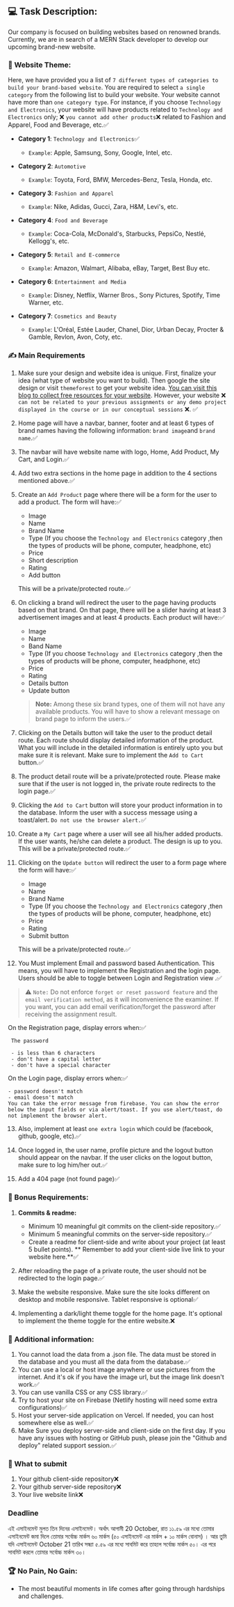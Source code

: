## :computer: Task Description:

Our company is focused on building websites based on renowned brands. Currently, we are in search of a MERN Stack developer to develop our upcoming brand-new website.


### 🧮 Website Theme:

Here, we have provided you a list of `7 different types of categories to build your brand-based website`. You are required to select `a single category` from the following list to build your website. Your website cannot have more than `one category type`. For instance, if you choose `Technology and Electronics`, your website will have products related to `Technology and Electronics` only; :x: `you cannot add other products`:x: related to Fashion and Apparel, Food and Beverage, etc.:white_check_mark:

- **Category 1**: `Technology and Electronics`:white_check_mark:

  - `Example`: Apple, Samsung, Sony, Google, Intel, etc.

- **Category 2**: `Automotive`

  - `Example`: Toyota, Ford, BMW, Mercedes-Benz, Tesla, Honda, etc.

- **Category 3**: `Fashion and Apparel`

  - `Example`: Nike, Adidas, Gucci, Zara, H&M, Levi's, etc.

- **Category 4**: `Food and Beverage`

  - `Example`: Coca-Cola, McDonald's, Starbucks, PepsiCo, Nestlé, Kellogg's, etc.

- **Category 5**: `Retail and E-commerce`

  - `Example`: Amazon, Walmart, Alibaba, eBay, Target, Best Buy etc.

- **Category 6**: `Entertainment and Media`

  - `Example`: Disney, Netflix, Warner Bros., Sony Pictures, Spotify, Time Warner, etc.

- **Category 7**: `Cosmetics and Beauty`

  - `Example`: L'Oréal, Estée Lauder, Chanel, Dior, Urban Decay, Procter & Gamble, Revlon, Avon, Coty, etc.

### :writing_hand: Main Requirements

1. Make sure your design and website idea is unique. First, finalize your idea (what type of website you want to build). Then google the site design or visit `themeforest` to get your website idea. [You can visit this blog to collect free resources for your website](https://bootcamp.uxdesign.cc/free-images-and-resources-collection-for-website-c77f2fc46ce5). However, your website :x: `can not be related to your previous assignments or any demo project displayed in the course or in our conceptual sessions` :x:. :white_check_mark:

2. Home page will have a navbar, banner, footer and at least 6 types of brand names having the following information: `brand image`and `brand name`.:white_check_mark:

3. The navbar will have website name with logo, Home, Add Product, My Cart, and Login.:white_check_mark:

4. Add two extra sections in the home page in addition to the 4 sections mentioned above.:white_check_mark:

5. Create an `Add Product` page where there will be a form for the user to add a product. The form will have::white_check_mark:

   - Image
   - Name
   - Brand Name
   - Type (If you choose the `Technology and Electronics` category ,then the types of products will be phone, computer, headphone, etc)
   - Price
   - Short description
   - Rating
   - Add button

   This will be a private/protected route.:white_check_mark:

6. On clicking a brand will redirect the user to the page having products based on that brand. On that page, there will be a slider having at least 3 advertisement images and at least 4 products. Each product will have::white_check_mark:

   - Image
   - Name
   - Band Name
   - Type (If you choose `Technology and Electronics` category ,then the types of products will be phone, computer, headphone, etc)
   - Price
   - Rating
   - Details button
   - Update button

   > **Note:** Among these six brand types, one of them will not have any available products. You will have to show a relevant message on brand page to inform the users.:white_check_mark:

7. Clicking on the Details button will take the user to the product detail route. Each route should display detailed information of the product. What you will include in the detailed information is entirely upto you but make sure it is relevant. Make sure to implement the `Add to Cart` button.:white_check_mark:

8. The product detail route will be a private/protected route. Please make sure that if the user is not logged in, the private route redirects to the login page.:white_check_mark:

9. Clicking the `Add to Cart` button will store your product information in to the database. Inform the user with a success message using a toast/alert. `Do not use the browser alert.`:white_check_mark:

10. Create a `My Cart` page where a user will see all his/her added products. If the user wants, he/she can delete a product. The design is up to you. This will be a private/protected route.:white_check_mark:

11. Clicking on the `Update button` will redirect the user to a form page where the form will have::white_check_mark:

    - Image
    - Name
    - Brand Name
    - Type (If you choose the `Technology and Electronics` category ,then the types of products will be phone, computer, headphone, etc)
    - Price
    - Rating
    - Submit button

    This will be a private/protected route.:white_check_mark:

12. You Must implement Email and password based Authentication. This means, you will have to implement the Registration and the login page. Users should be able to toggle between Login and Registration view .:white_check_mark:

> :warning: `Note:` Do not enforce `forget or reset password feature` and the `email verification method`, as it will inconvenience the examiner. If you want, you can add email verification/forget the password after receiving the assignment result.

On the Registration page, display errors when::white_check_mark:

     The password

     - is less than 6 characters
     - don't have a capital letter
     - don't have a special character

On the Login page, display errors when::white_check_mark:

    - password doesn't match
    - email doesn't match
    You can take the error message from firebase. You can show the error below the input fields or via alert/toast. If you use alert/toast, do not implement the browser alert.

13. Also, implement at least `one extra login` which could be (facebook, github, google, etc).:white_check_mark:

14. Once logged in, the user name, profile picture and the logout button should appear on the navbar. If the user clicks on the logout button, make sure to log him/her out.:white_check_mark:

15. Add a 404 page (not found page):white_check_mark:

### :gift: Bonus Requirements:

1. **Commits & readme:**

   - Minimum 10 meaningful git commits on the client-side repository.:white_check_mark:
   - Minimum 5 meaningful commits on the server-side repository.:white_check_mark:
   - Create a readme for client-side and write about your project (at least 5 bullet points). ** Remember to add your client-side live link to your website here.**:white_check_mark:

2. After reloading the page of a private route, the user should not be redirected to the login page.:white_check_mark:

3. Make the website responsive. Make sure the site looks different on desktop and mobile responsive. Tablet responsive is optional:white_check_mark:

4. Implementing a dark/light theme toggle for the home page. It's optional to implement the theme toggle for the entire website.:x:

### :scroll: Additional information:

1. You cannot load the data from a .json file. The data must be stored in the database and you must all the data from the database.:white_check_mark:
2. You can use a local or host image anywhere or use pictures from the internet. And it's ok if you have the image url, but the image link doesn't work.:white_check_mark:
3. You can use vanilla CSS or any CSS library.:white_check_mark:
4. Try to host your site on Firebase (Netlify hosting will need some extra configurations):white_check_mark:
5. Host your server-side application on Vercel. If needed, you can host somewhere else as well.:white_check_mark:
6. Make Sure you deploy server-side and client-side on the first day. If you have any issues with hosting or GitHub push, please join the "Github and deploy" related support session.:white_check_mark:

### :pushpin: What to submit

1. Your github client-side repository:x:
2. Your github server-side repository:x:
3. Your live website link:x:

### Deadline

এই এসাইনমেন্ট মুলত তিন দিনের এসাইনমেন্ট। অর্থাৎ আগামী 20 October, রাত ১১.৫৯ এর মধ্যে তোমার এসাইনমেন্ট জমা দিলে তোমার সর্বোচ্চ মার্কস ৬০ মার্কস (৫০ এসাইনমেন্ট এর মার্কস + ১০ মার্কস বোনাস) । আর তুমি যদি এসাইনমেন্ট October 21 তারিখ সন্ধ্যা ৫.৫৯ এর মধ্যে সাবমিট করে তাহলে সর্বোচ্চ মার্কস ৫০। এর পরে সাবমিট করলে তোমার সর্বোচ্চ মার্কস ৩০।  

### :trophy: No Pain, No Gain:

- The most beautiful moments in life comes after going through hardships and challenges.